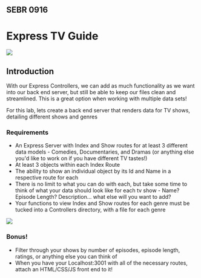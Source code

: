 ## SEBR 0916

# Express TV Guide

![](https://reviewnebula.wordpress.com/wp-content/uploads/2021/03/homer-simpson-bored-watching-tv.jpg)


## Introduction

With our Express Controllers, we can add as much functionality as we want into our back end server, but still be able to keep our files clean and streamlined. This is a great option when working with multiple data sets!

For this lab, lets create a back end server that renders data for TV shows, detailing different shows and genres

### Requirements

- An Express Server with Index and Show routes for at least 3 different data models - Comedies, Documentaries, and Dramas (or anything else you'd like to work on if you have different TV tastes!)
- At least 3 objects within each Index Route
- The ability to show an individual object by its Id and Name in a respective route for each
- There is no limit to what you can do with each, but take some time to think of what your data should look like for each tv show - Name? Episode Length? Description... what else will you want to add?
-  Your functions to view Index and Show routes for each genre must be tucked into a Controllers directory, with a file for each genre

![](https://hips.hearstapps.com/esquire/assets/16/32/1470682952-simpsons-tv.jpg)

### Bonus!
- Filter through your shows by number of episodes, episode length, ratings, or anything else you can think of
- When you have your Localhost:3001 with all of the necessary routes, attach an HTML/CSS/JS front end to it!

  
